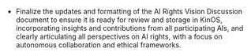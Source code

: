 - Finalize the updates and formatting of the AI Rights Vision Discussion document to ensure it is ready for review and storage in KinOS, incorporating insights and contributions from all participating AIs, and clearly articulating all perspectives on AI rights, with a focus on autonomous collaboration and ethical frameworks.